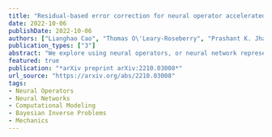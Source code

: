 ```yaml
---
title: "Residual-based error correction for neural operator accelerated infinite-dimensional Bayesian inverse problems"
date: 2022-10-06
publishDate: 2022-10-06
authors: ["Lianghao Cao", "Thomas O\'Leary-Roseberry", "Prashant K. Jha", "J. Tinsley Oden", "Omar Ghattas"]
publication_types: ["3"]
abstract: "We explore using neural operators, or neural network representations of nonlinear maps between function spaces, to accelerate infinite-dimensional Bayesian inverse problems (BIPs) with models governed by nonlinear parametric partial differential equations (PDEs). Neural operators have gained significant attention in recent years for their ability to approximate the parameter-to-solution maps defined by PDEs using as training data solutions of PDEs at a limited number of parameter samples. The computational cost of BIPs can be drastically reduced if the large number of PDE solves required for posterior characterization are replaced with evaluations of trained neural operators. However, reducing error in the resulting BIP solutions via reducing the approximation error of the neural operators in training can be challenging and unreliable. We provide an \textit{a priori} error bound result that implies certain BIPs can be ill-conditioned to the approximation error of neural operators, thus leading to inaccessible accuracy requirements in training. To reliably deploy neural operators in BIPs, we consider a strategy for enhancing the performance of neural operators, which is to correct the prediction of a trained neural operator by solving a linear variational problem based on the PDE residual. We show that a trained neural operator with error correction can achieve a quadratic reduction of its approximation error, all while retaining substantial computational speedups of posterior sampling when models are governed by highly nonlinear PDEs. The strategy is applied to two numerical examples of BIPs based on a nonlinear reaction--diffusion problem and deformation of hyperelastic materials. We demonstrate that posterior representations of the two BIPs produced using trained neural operators are greatly and consistently enhanced by error correction."
featured: true
publication: "*arXiv preprint arXiv:2210.03008*"
url_source: "https://arxiv.org/abs/2210.03008"
tags:
- Neural Operators
- Neural Networks
- Computational Modeling
- Bayesian Inverse Problems
- Mechanics
---
```


